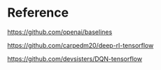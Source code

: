 # Reference

https://github.com/openai/baselines

https://github.com/carpedm20/deep-rl-tensorflow

https://github.com/devsisters/DQN-tensorflow
